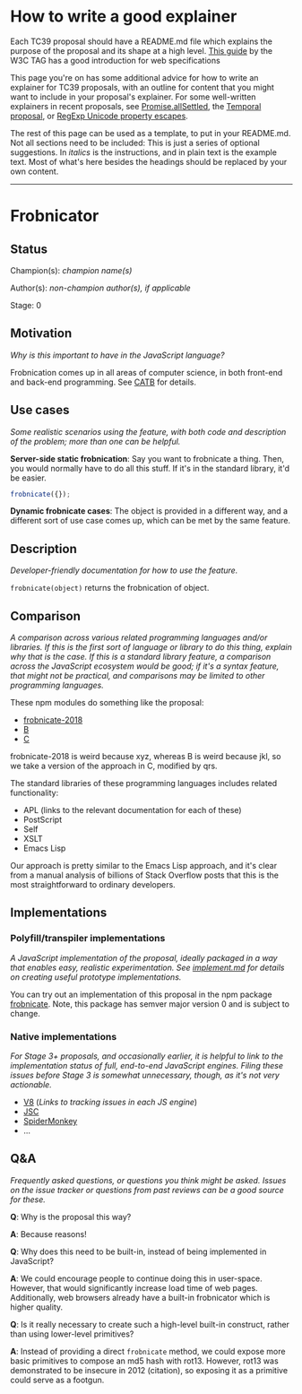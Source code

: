 # How to write a good explainer

Each TC39 proposal should have a README.md file which explains the purpose of the proposal and its shape at a high level. [This guide](https://github.com/w3ctag/w3ctag.github.io/blob/master/explainers.md) by the W3C TAG has a good introduction for web specifications

This page you're on has some additional advice for how to write an explainer for TC39 proposals, with an outline for content that you might want to include in your proposal's explainer. For some well-written explainers in recent proposals, see [Promise.allSettled](https://github.com/tc39/proposal-promise-allSettled), the [Temporal proposal](https://github.com/tc39/proposal-temporal), or [RegExp Unicode property escapes](https://github.com/tc39/proposal-regexp-unicode-property-escapes).

The rest of this page can be used as a template, to put in your README.md. Not all sections need to be included: This is just a series of optional suggestions. In *italics* is the instructions, and in plain text is the example text. Most of what's here besides the headings should be replaced by your own content.

<!-- markdownlint-disable MD025 -->

----

# Frobnicator

## Status

Champion(s): *champion name(s)*

Author(s): *non-champion author(s), if applicable*

Stage: 0

## Motivation

*Why is this important to have in the JavaScript language?*

Frobnication comes up in all areas of computer science, in both front-end and back-end programming. See [CATB](http://catb.org/jargon/html/F/frobnicate.html) for details.

## Use cases

*Some realistic scenarios using the feature, with both code and description of the problem; more than one can be helpful.*

**Server-side static frobnication**: Say you want to frobnicate a thing. Then, you would normally have to do all this stuff. If it's in the standard library, it'd be easier.

```js
frobnicate({});
```

**Dynamic frobnicate cases**: The object is provided in a different way, and a different sort of use case comes up, which can be met by the same feature.

## Description

*Developer-friendly documentation for how to use the feature.*

`frobnicate(object)` returns the frobnication of object.

## Comparison

*A comparison across various related programming languages and/or libraries. If this is the first sort of language or library to do this thing, explain why that is the case. If this is a standard library feature, a comparison across the JavaScript ecosystem would be good; if it's a syntax feature, that might not be practical, and comparisons may be limited to other programming languages.*

These npm modules do something like the proposal:

- [frobnicate-2018](https://www.npmjs.com/package/frobnicate-2018)
- [B](link)
- [C](link)

frobnicate-2018 is weird because xyz, whereas B is weird because jkl, so we take a version of the approach in C, modified by qrs.

The standard libraries of these programming languages includes related functionality:

- APL (links to the relevant documentation for each of these)
- PostScript
- Self
- XSLT
- Emacs Lisp

Our approach is pretty similar to the Emacs Lisp approach, and it's clear from a manual analysis of billions of Stack Overflow posts that this is the most straightforward to ordinary developers.

## Implementations

### Polyfill/transpiler implementations

*A JavaScript implementation of the proposal, ideally packaged in a way that enables easy, realistic experimentation. See [implement.md](https://github.com/tc39/how-we-work/blob/master/implement.md) for details on creating useful prototype implementations.*

You can try out an implementation of this proposal in the npm package [frobnicate](https://www.npmjs.com/package/frobnicate). Note, this package has semver major version 0 and is subject to change.

### Native implementations

*For Stage 3+ proposals, and occasionally earlier, it is helpful to link to the implementation status of full, end-to-end JavaScript engines. Filing these issues before Stage 3 is somewhat unnecessary, though, as it's not very actionable.*

- [V8](link) (*Links to tracking issues in each JS engine*)
- [JSC](link)
- [SpiderMonkey](link)
- ...

## Q&A

*Frequently asked questions, or questions you think might be asked. Issues on the issue tracker or questions from past reviews can be a good source for these.*

**Q**: Why is the proposal this way?

**A**: Because reasons!

**Q**: Why does this need to be built-in, instead of being implemented in JavaScript?

**A**: We could encourage people to continue doing this in user-space. However, that would significantly increase load time of web pages. Additionally, web browsers already have a built-in frobnicator which is higher quality.

**Q**: Is it really necessary to create such a high-level built-in construct, rather than using lower-level primitives?

**A**: Instead of providing a direct `frobnicate` method, we could expose more basic primitives to compose an md5 hash with rot13. However, rot13 was demonstrated to be insecure in 2012 (citation), so exposing it as a primitive could serve as a footgun.
